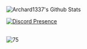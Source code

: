 ![Archard1337's Github Stats](https://github-readme-stats.vercel.app/api?username=archard1337&show_icons=true_color=fff&icon_color=79ff97&text_color=9f9f9f&bg_color=151515)

[![Discord Presence](https://lanyard-profile-readme.vercel.app/api/844919639422795797)](https://discord.com/users/844919639422795797)


<br>
<img src="https://komarev.com/ghpvc/?username=archard1337&label=Ziyaretçi%20Sayısı&color=0066ff" alt="75" />
</p>
